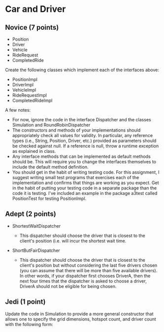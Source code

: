 # Car and Driver

## Novice (7 points)

* Position
* Driver
* Vehicle
* RideRequest
* CompletedRide

Create the following classes which implement each of the interfaces above:
* PositionImpl
* DriverImpl
* VehicleImpl
* RideRequestImpl
* CompletedRideImpl

A few notes:
* For now, ignore the code in the interface Dispatcher and the classes Simulation and RoundRobinDispatcher
* The constructors and methods of your implementations should appropriately check all values
  for validity. In particular, any reference types (i.e., String, Position, Driver, etc.) provided
  as parameters should be checked against null. If a reference is null, throw a runtime exception
  as explained in class.
* Any interface methods that can be implemented as default methods should be. This will require
  you to change the interfaces themselves to include the default method definition. 
* You should get in the habit of writing testing code. For this assignment, I suggest writing 
  small test programs that exercises each of the implementation and confirms that things are
  working as you expect. Get in the habit of putting your testing code in a separate package than
  the code it is testing. I've included an example in the package a3test called PositionTest for
  testing PositionImpl.

## Adept (2 points)

* ShortestWaitDispatcher
  * This dispatcher should choose the driver that is closest to the client's position (i.e. will incur
    the shortest wait time.
  
* ShortButFairDispatcher
  * This dispatcher should choose the driver that is closest to the client's position but without
    considering the last five drivers chosen (you can assume that there will be more than five
    available drivers). In other words, if your dispatcher first chooses DriverA, then the next four
    times that the dispatcher is asked to choose a driver, DriverA should not be eligible for being
    chosen. 
  
## Jedi (1 point)

Update the code in Simulation to provide a more general constructor that allows one to specify
the grid dimensions, hotspot count, and driver count with the following form:

